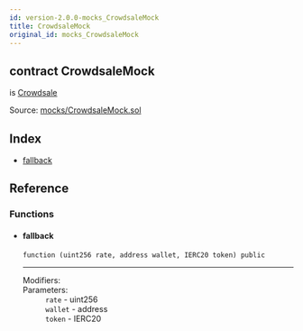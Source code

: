 ```yaml
---
id: version-2.0.0-mocks_CrowdsaleMock
title: CrowdsaleMock
original_id: mocks_CrowdsaleMock
---
```


<div class="contract-doc"><div class="contract"><h2 class="contract-header"><span class="contract-kind">contract</span> CrowdsaleMock</h2><p class="base-contracts"><span>is</span> <a href="crowdsale_Crowdsale.html">Crowdsale</a></p><div class="source">Source: <a href="https://github.com/OpenZeppelin/zeppelin-solidity/blob/v2.0.0/contracts/mocks/CrowdsaleMock.sol" target="_blank">mocks/CrowdsaleMock.sol</a></div></div><div class="index"><h2>Index</h2><ul><li><a href="mocks_CrowdsaleMock.html#">fallback</a></li></ul></div><div class="reference"><h2>Reference</h2><div class="functions"><h3>Functions</h3><ul><li><div class="item function"><span id="fallback" class="anchor-marker"></span><h4 class="name">fallback</h4><div class="body"><code class="signature">function <strong></strong><span>(uint256 rate, address wallet, IERC20 token) </span><span>public </span></code><hr/><dl><dt><span class="label-modifiers">Modifiers:</span></dt><dd></dd><dt><span class="label-parameters">Parameters:</span></dt><dd><div><code>rate</code> - uint256</div><div><code>wallet</code> - address</div><div><code>token</code> - IERC20</div></dd></dl></div></div></li></ul></div></div></div>
